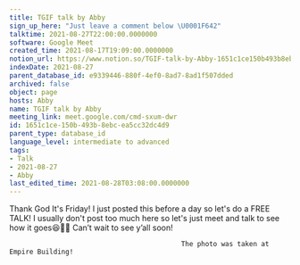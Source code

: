 ```yaml
---
title: TGIF talk by Abby
sign_up_here: "Just leave a comment below \U0001F642"
talktime: 2021-08-27T22:00:00.0000000
software: Google Meet
created_time: 2021-08-17T19:09:00.0000000
notion_url: https://www.notion.so/TGIF-talk-by-Abby-1651c1ce150b493b8ebcea5cc32dc4d9
indexDate: 2021-08-27
parent_database_id: e9339446-880f-4ef0-8ad7-8ad1f507dded
archived: false
object: page
hosts: Abby
name: TGIF talk by Abby
meeting_link: meet.google.com/cmd-sxum-dwr
id: 1651c1ce-150b-493b-8ebc-ea5cc32dc4d9
parent_type: database_id
language_level: intermediate to advanced
tags:
- Talk
- 2021-08-27
- Abby
last_edited_time: 2021-08-28T03:08:00.0000000
---
```




Thank God It's Friday! I just posted this before a day so let's do a FREE TALK!
I usually don't post too much here so let's just meet and talk to see how it goes😆👍🏻
Can’t wait to see y’all soon!



                                               The photo was taken at Empire Building!











